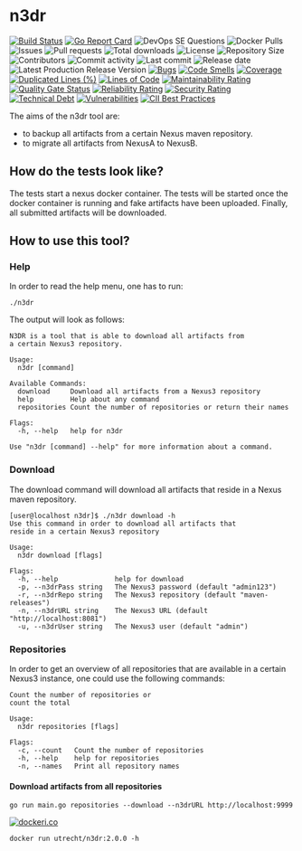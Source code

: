 # n3dr

[![Build Status](https://travis-ci.org/030/n3dr.svg?branch=master)](https://travis-ci.org/030/n3dr)
[![Go Report Card](https://goreportcard.com/badge/github.com/030/n3dr)](https://goreportcard.com/report/github.com/030/n3dr)
![DevOps SE Questions](https://img.shields.io/stackexchange/devops/t/n3dr.svg)
![Docker Pulls](https://img.shields.io/docker/pulls/utrecht/n3dr.svg)
![Issues](https://img.shields.io/github/issues-raw/030/n3dr.svg)
![Pull requests](https://img.shields.io/github/issues-pr-raw/030/n3dr.svg)
![Total downloads](https://img.shields.io/github/downloads/030/n3dr/total.svg)
![License](https://img.shields.io/github/license/030/n3dr.svg)
![Repository Size](https://img.shields.io/github/repo-size/030/n3dr.svg)
![Contributors](https://img.shields.io/github/contributors/030/n3dr.svg)
![Commit activity](https://img.shields.io/github/commit-activity/m/030/n3dr.svg)
![Last commit](https://img.shields.io/github/last-commit/030/n3dr.svg)
![Release date](https://img.shields.io/github/release-date/030/n3dr.svg)
![Latest Production Release Version](https://img.shields.io/github/release/030/n3dr.svg)
[![Bugs](https://sonarcloud.io/api/project_badges/measure?project=030_n3dr&metric=bugs)](https://sonarcloud.io/dashboard?id=030_n3dr)
[![Code Smells](https://sonarcloud.io/api/project_badges/measure?project=030_n3dr&metric=code_smells)](https://sonarcloud.io/dashboard?id=030_n3dr)
[![Coverage](https://sonarcloud.io/api/project_badges/measure?project=030_n3dr&metric=coverage)](https://sonarcloud.io/dashboard?id=030_n3dr)
[![Duplicated Lines (%)](https://sonarcloud.io/api/project_badges/measure?project=030_n3dr&metric=duplicated_lines_density)](https://sonarcloud.io/dashboard?id=030_n3dr)
[![Lines of Code](https://sonarcloud.io/api/project_badges/measure?project=030_n3dr&metric=ncloc)](https://sonarcloud.io/dashboard?id=030_n3dr)
[![Maintainability Rating](https://sonarcloud.io/api/project_badges/measure?project=030_n3dr&metric=sqale_rating)](https://sonarcloud.io/dashboard?id=030_n3dr)
[![Quality Gate Status](https://sonarcloud.io/api/project_badges/measure?project=030_n3dr&metric=alert_status)](https://sonarcloud.io/dashboard?id=030_n3dr)
[![Reliability Rating](https://sonarcloud.io/api/project_badges/measure?project=030_n3dr&metric=reliability_rating)](https://sonarcloud.io/dashboard?id=030_n3dr)
[![Security Rating](https://sonarcloud.io/api/project_badges/measure?project=030_n3dr&metric=security_rating)](https://sonarcloud.io/dashboard?id=030_n3dr)
[![Technical Debt](https://sonarcloud.io/api/project_badges/measure?project=030_n3dr&metric=sqale_index)](https://sonarcloud.io/dashboard?id=030_n3dr)
[![Vulnerabilities](https://sonarcloud.io/api/project_badges/measure?project=030_n3dr&metric=vulnerabilities)](https://sonarcloud.io/dashboard?id=030_n3dr)
[![CII Best Practices](https://bestpractices.coreinfrastructure.org/projects/2810/badge)](https://bestpractices.coreinfrastructure.org/projects/2810)

The aims of the n3dr tool are:
 * to backup all artifacts from a certain Nexus maven repository.
 * to migrate all artifacts from NexusA to NexusB.

## How do the tests look like?

The tests start a nexus docker container. The tests will be started once
the docker container is running and fake artifacts have been uploaded. Finally,
all submitted artifacts will be downloaded.

## How to use this tool?

### Help

In order to read the help menu, one has to run:

```
./n3dr
```

The output will look as follows:

```
N3DR is a tool that is able to download all artifacts from
a certain Nexus3 repository.

Usage:
  n3dr [command]

Available Commands:
  download     Download all artifacts from a Nexus3 repository
  help         Help about any command
  repositories Count the number of repositories or return their names

Flags:
  -h, --help   help for n3dr

Use "n3dr [command] --help" for more information about a command.
```

### Download

The download command will download all artifacts that reside in a Nexus maven
repository.

```
[user@localhost n3dr]$ ./n3dr download -h
Use this command in order to download all artifacts that
reside in a certain Nexus3 repository

Usage:
  n3dr download [flags]

Flags:
  -h, --help              help for download
  -p, --n3drPass string   The Nexus3 password (default "admin123")
  -r, --n3drRepo string   The Nexus3 repository (default "maven-releases")
  -n, --n3drURL string    The Nexus3 URL (default "http://localhost:8081")
  -u, --n3drUser string   The Nexus3 user (default "admin")
```

### Repositories

In order to get an overview of all repositories that are available in a certain
Nexus3 instance, one could use the following commands:

```
Count the number of repositories or
count the total

Usage:
  n3dr repositories [flags]

Flags:
  -c, --count   Count the number of repositories
  -h, --help    help for repositories
  -n, --names   Print all repository names
```

#### Download artifacts from all repositories

```
go run main.go repositories --download --n3drURL http://localhost:9999
```

[![dockeri.co](https://dockeri.co/image/utrecht/n3dr)](https://hub.docker.com/r/utrecht/n3dr)

```
docker run utrecht/n3dr:2.0.0 -h
```

